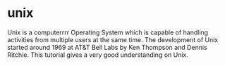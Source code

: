 # unix
Unix is a computerrrr Operating System which is capable of handling activities from multiple users at the same time. The development of Unix started around 1969 at AT&T Bell Labs by Ken Thompson and Dennis Ritchie. This tutorial gives a very good understanding on Unix.

